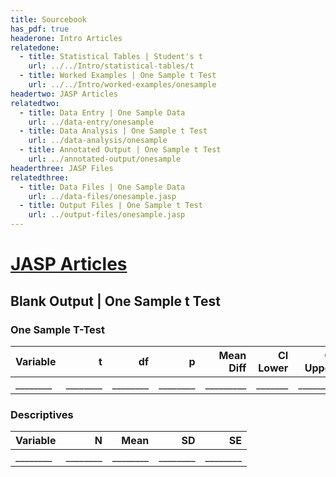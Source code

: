 ```yaml
---
title: Sourcebook
has_pdf: true
headerone: Intro Articles
relatedone:
  - title: Statistical Tables | Student's t
    url: ../../Intro/statistical-tables/t
  - title: Worked Examples | One Sample t Test
    url: ../../Intro/worked-examples/onesample
headertwo: JASP Articles
relatedtwo:
  - title: Data Entry | One Sample Data
    url: ../data-entry/onesample
  - title: Data Analysis | One Sample t Test
    url: ../data-analysis/onesample
  - title: Annotated Output | One Sample t Test
    url: ../annotated-output/onesample
headerthree: JASP Files
relatedthree:
  - title: Data Files | One Sample Data
    url: ../data-files/onesample.jasp
  - title: Output Files | One Sample t Test
    url: ../output-files/onesample.jasp
---
```


# [JASP Articles](../index.md)

## Blank Output | One Sample t Test

### One Sample T-Test

| Variable | t    | df   | p    | Mean Diff | CI Lower | CI Upper | Cohen’s d |
|----------|-----:|-----:|-----:|----------:|---------:|---------:|----------:|
| ________ | ________ | ________ | ________ | _________ | _______  | ________ | _________ |

### Descriptives

| Variable | N   | Mean | SD   | SE   |
|----------|----:|-----:|-----:|-----:|
| ________ | ________ | ________ | ________ | ________ |
